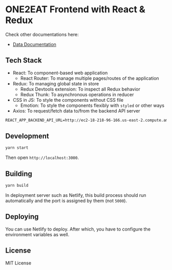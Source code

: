 # ONE2EAT Frontend with React & Redux

Check other documentations here:

- [Data Documentation](https://github.com/one2eat/frontend/blob/master/README.md)

## Tech Stack

- React: To component-based web application
  - React Router: To manage multiple pages/routes of the application
- Redux: To managing global state in store
  - Redux Devtools extension: To inspect all Redux behavior
  - Redux Thunk: To asynchronous operations in reducer
- CSS in JS: To style the components without CSS file
  - Emotion: To style the components flexibly with `styled` or other ways
- Axios: To request/fetch data to/from the backend API server

```txt
REACT_APP_BACKEND_API_URL=http://ec2-18-218-96-166.us-east-2.compute.amazonaws.com
```

## Development

```sh
yarn start
```

Then open `http://localhost:3000`.

## Building

```sh
yarn build
```

In deployment server such as Netlify, this build process should run automatically and the port is assigned by them (not `5000`).

## Deploying

You can use Netlify to deploy. After which, you have to configure the environment variables as well.

## License

MIT License
